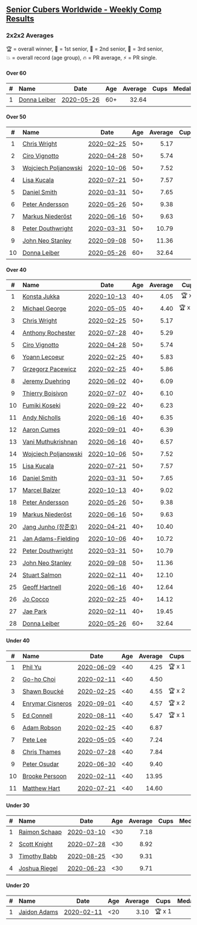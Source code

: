 <style>table {white-space: nowrap;}</style>

## [Senior Cubers Worldwide - Weekly Comp Results](/scw-comp/results/)
### 2x2x2 Averages

<span style="white-space: nowrap;">🏆 = overall winner</span>, <span style="white-space: nowrap;">🥇 = 1st senior</span>, <span style="white-space: nowrap;">🥈 = 2nd senior</span>, <span style="white-space: nowrap;">🥉 = 3rd senior</span>, <span style="white-space: nowrap;">💥 = overall record (age group)</span>, <span style="white-space: nowrap;">🔥 = PR average</span>, <span style="white-space: nowrap;">⚡ = PR single</span>.

#### Over 60

| # | Name | Date | Age | Average | Cups | Medals | Achievements | Video |
| :--: | :-- | :--: | :--: | --: | :--: | :-- | :-- | :-- |
| 1 | [Donna Leiber](../../persons/donna_leiber/222.md) | [2020-05-26](../../results/2020-05-26/222.md) | 60+ | 32.64 |  |  | 💥 x 1, 🔥 x 1, ⚡ x 1 | [Desktop](https://www.facebook.com/events/688407551989463/permalink/690853598411525) / [Mobile](https://m.facebook.com/events/688407551989463?view=permalink&id=690853598411525) |

#### Over 50

| # | Name | Date | Age | Average | Cups | Medals | Achievements | Video |
| :--: | :-- | :--: | :--: | --: | :--: | :-- | :-- | :-- |
| 1 | [Chris Wright](../../persons/chris_wright/222.md) | [2020-02-25](../../results/2020-02-25/222.md) | 50+ | 5.17 |  | 🥈 x 1 | 💥 x 1, 🔥 x 1, ⚡ x 1 | [Desktop](https://www.facebook.com/events/2972213492840148/permalink/2980258662035631) / [Mobile](https://m.facebook.com/events/2972213492840148?view=permalink&id=2980258662035631) |
| 2 | [Ciro Vignotto](../../persons/ciro_vignotto/222.md) | [2020-04-28](../../results/2020-04-28/222.md) | 50+ | 5.74 |  | 🥈 x 3, 🥉 x 1 | 💥 x 1, 🔥 x 4, ⚡ x 3 | [Desktop](https://www.facebook.com/events/535188653858103/permalink/535791083797860) / [Mobile](https://m.facebook.com/events/535188653858103?view=permalink&id=535791083797860) |
| 3 | [Wojciech Poljanowski](../../persons/wojciech_poljanowski/222.md) | [2020-10-06](../../results/2020-10-06/222.md) | 50+ | 7.52 |  | 🥈 x 1, 🥉 x 1 | 🔥 x 3, ⚡ x 4 | [Desktop](https://www.facebook.com/events/2645965315652815/permalink/2649638881952125) / [Mobile](https://m.facebook.com/events/2645965315652815?view=permalink&id=2649638881952125) |
| 4 | [Lisa Kucala](../../persons/lisa_kucala/222.md) | [2020-07-21](../../results/2020-07-21/222.md) | 50+ | 7.57 |  | 🥈 x 1, 🥉 x 4 | 💥 x 1, 🔥 x 4, ⚡ x 6 | [Desktop](https://www.facebook.com/events/1842039515939197/permalink/1847047588771723) / [Mobile](https://m.facebook.com/events/1842039515939197?view=permalink&id=1847047588771723) |
| 5 | [Daniel Smith](../../persons/daniel_smith/222.md) | [2020-03-31](../../results/2020-03-31/222.md) | 50+ | 7.65 |  | 🥈 x 1, 🥉 x 4 | 💥 x 3, 🔥 x 3, ⚡ x 6 | [Desktop](https://www.facebook.com/events/637372103486119/permalink/640639133159416) / [Mobile](https://m.facebook.com/events/637372103486119?view=permalink&id=640639133159416) |
| 6 | [Peter Andersson](../../persons/peter_andersson/222.md) | [2020-05-26](../../results/2020-05-26/222.md) | 50+ | 9.38 |  |  | 🔥 x 1, ⚡ x 2 | [Desktop](https://www.facebook.com/events/688407551989463/permalink/690673085096243) / [Mobile](https://m.facebook.com/events/688407551989463?view=permalink&id=690673085096243) |
| 7 | [Markus Niederöst](../../persons/markus_niederost/222.md) | [2020-06-16](../../results/2020-06-16/222.md) | 50+ | 9.63 |  |  | 🔥 x 1, ⚡ x 1 | [Desktop](https://www.facebook.com/events/604103587178706/permalink/608554836733581) / [Mobile](https://m.facebook.com/events/604103587178706?view=permalink&id=608554836733581) |
| 8 | [Peter Douthwright](../../persons/peter_douthwright/222.md) | [2020-03-31](../../results/2020-03-31/222.md) | 50+ | 10.79 |  |  | 🔥 x 2, ⚡ x 2 | [Desktop](https://www.facebook.com/events/637372103486119/permalink/641080066448656) / [Mobile](https://m.facebook.com/events/637372103486119?view=permalink&id=641080066448656) |
| 9 | [John Neo Stanley](../../persons/john_neo_stanley/222.md) | [2020-09-08](../../results/2020-09-08/222.md) | 50+ | 11.36 |  |  | 🔥 x 3, ⚡ x 3 | [Desktop](https://www.facebook.com/events/660661614881054/permalink/663322191281663) / [Mobile](https://m.facebook.com/events/660661614881054?view=permalink&id=663322191281663) |
| 10 | [Donna Leiber](../../persons/donna_leiber/222.md) | [2020-05-26](../../results/2020-05-26/222.md) | 60+ | 32.64 |  |  | 💥 x 1, 🔥 x 1, ⚡ x 1 | [Desktop](https://www.facebook.com/events/688407551989463/permalink/690853598411525) / [Mobile](https://m.facebook.com/events/688407551989463?view=permalink&id=690853598411525) |

#### Over 40

| # | Name | Date | Age | Average | Cups | Medals | Achievements | Video |
| :--: | :-- | :--: | :--: | --: | :--: | :-- | :-- | :-- |
| 1 | [Konsta Jukka](../../persons/konsta_jukka/222.md) | [2020-10-13](../../results/2020-10-13/222.md) | 40+ | 4.05 | 🏆 x 5 | 🥇 x 5, 🥈 x 1 | 💥 x 3, 🔥 x 3, ⚡ x 1 | [Desktop](https://www.facebook.com/events/2855876438029747/permalink/2860691407548250) / [Mobile](https://m.facebook.com/events/2855876438029747?view=permalink&id=2860691407548250) |
| 2 | [Michael George](../../persons/michael_george/222.md) | [2020-05-05](../../results/2020-05-05/222.md) | 40+ | 4.40 | 🏆 x 19 | 🥇 x 23 | 💥 x 5, 🔥 x 3, ⚡ x 4 | [Desktop](https://www.facebook.com/events/3313106775587396/permalink/3315206338710773) / [Mobile](https://m.facebook.com/events/3313106775587396?view=permalink&id=3315206338710773) |
| 3 | [Chris Wright](../../persons/chris_wright/222.md) | [2020-02-25](../../results/2020-02-25/222.md) | 50+ | 5.17 |  | 🥈 x 1 | 💥 x 1, 🔥 x 1, ⚡ x 1 | [Desktop](https://www.facebook.com/events/2972213492840148/permalink/2980258662035631) / [Mobile](https://m.facebook.com/events/2972213492840148?view=permalink&id=2980258662035631) |
| 4 | [Anthony Rochester](../../persons/anthony_rochester/222.md) | [2020-07-28](../../results/2020-07-28/222.md) | 40+ | 5.29 |  | 🥇 x 2, 🥈 x 5, 🥉 x 4 | 🔥 x 4, ⚡ x 3 | [Desktop](https://www.facebook.com/events/708566320000803/permalink/712829059574529) / [Mobile](https://m.facebook.com/events/708566320000803?view=permalink&id=712829059574529) |
| 5 | [Ciro Vignotto](../../persons/ciro_vignotto/222.md) | [2020-04-28](../../results/2020-04-28/222.md) | 50+ | 5.74 |  | 🥈 x 3, 🥉 x 1 | 💥 x 1, 🔥 x 4, ⚡ x 3 | [Desktop](https://www.facebook.com/events/535188653858103/permalink/535791083797860) / [Mobile](https://m.facebook.com/events/535188653858103?view=permalink&id=535791083797860) |
| 6 | [Yoann Lecoeur](../../persons/yoann_lecoeur/222.md) | [2020-02-25](../../results/2020-02-25/222.md) | 40+ | 5.83 |  | 🥈 x 1, 🥉 x 1 | 🔥 x 1, ⚡ x 1 | [Desktop](https://www.facebook.com/events/2972213492840148/permalink/2982133431848154) / [Mobile](https://m.facebook.com/events/2972213492840148?view=permalink&id=2982133431848154) |
| 7 | [Grzegorz Pacewicz](../../persons/grzegorz_pacewicz/222.md) | [2020-02-25](../../results/2020-02-25/222.md) | 40+ | 5.86 |  | 🥈 x 2, 🥉 x 1 | 🔥 x 2, ⚡ x 2 | [Desktop](https://www.facebook.com/events/2972213492840148/permalink/2983614901700007) / [Mobile](https://m.facebook.com/events/2972213492840148?view=permalink&id=2983614901700007) |
| 8 | [Jeremy Duehring](../../persons/jeremy_duehring/222.md) | [2020-06-02](../../results/2020-06-02/222.md) | 40+ | 6.09 |  | 🥈 x 3, 🥉 x 1 | 🔥 x 3, ⚡ x 3 | [Desktop](https://www.facebook.com/events/3373950429496747/permalink/3374457722779351) / [Mobile](https://m.facebook.com/events/3373950429496747?view=permalink&id=3374457722779351) |
| 9 | [Thierry Boisivon](../../persons/thierry_boisivon/222.md) | [2020-07-07](../../results/2020-07-07/222.md) | 40+ | 6.10 |  | 🥈 x 4, 🥉 x 6 | 💥 x 1, 🔥 x 3, ⚡ x 5 | [Desktop](https://www.facebook.com/events/271667090769235/permalink/275214280414516) / [Mobile](https://m.facebook.com/events/271667090769235?view=permalink&id=275214280414516) |
| 10 | [Fumiki Koseki](../../persons/fumiki_koseki/222.md) | [2020-09-22](../../results/2020-09-22/222.md) | 40+ | 6.23 |  | 🥈 x 2, 🥉 x 4 | 🔥 x 2, ⚡ x 1 | [Desktop](https://www.facebook.com/events/349197636276246/permalink/350479676148042) / [Mobile](https://m.facebook.com/events/349197636276246?view=permalink&id=350479676148042) |
| 11 | [Andy Nicholls](../../persons/andy_nicholls/222.md) | [2020-06-16](../../results/2020-06-16/222.md) | 40+ | 6.35 |  | 🥇 x 1, 🥈 x 3, 🥉 x 1 | 🔥 x 4, ⚡ x 3 | [Desktop](https://www.facebook.com/events/604103587178706/permalink/606533430269055) / [Mobile](https://m.facebook.com/events/604103587178706?view=permalink&id=606533430269055) |
| 12 | [Aaron Cumes](../../persons/aaron_cumes/222.md) | [2020-09-01](../../results/2020-09-01/222.md) | 40+ | 6.39 |  | 🥈 x 3, 🥉 x 2 | 💥 x 1, 🔥 x 8, ⚡ x 7 | [Desktop](https://www.facebook.com/events/652945192290048/permalink/653569565560944) / [Mobile](https://m.facebook.com/events/652945192290048?view=permalink&id=653569565560944) |
| 13 | [Vani Muthukrishnan](../../persons/vani_muthukrishnan/222.md) | [2020-06-16](../../results/2020-06-16/222.md) | 40+ | 6.57 |  | 🥉 x 1 | 🔥 x 1, ⚡ x 1 | [Desktop](https://www.facebook.com/events/604103587178706/permalink/604854257103639) / [Mobile](https://m.facebook.com/events/604103587178706?view=permalink&id=604854257103639) |
| 14 | [Wojciech Poljanowski](../../persons/wojciech_poljanowski/222.md) | [2020-10-06](../../results/2020-10-06/222.md) | 50+ | 7.52 |  | 🥈 x 1, 🥉 x 1 | 🔥 x 3, ⚡ x 4 | [Desktop](https://www.facebook.com/events/2645965315652815/permalink/2649638881952125) / [Mobile](https://m.facebook.com/events/2645965315652815?view=permalink&id=2649638881952125) |
| 15 | [Lisa Kucala](../../persons/lisa_kucala/222.md) | [2020-07-21](../../results/2020-07-21/222.md) | 50+ | 7.57 |  | 🥈 x 1, 🥉 x 4 | 💥 x 1, 🔥 x 4, ⚡ x 6 | [Desktop](https://www.facebook.com/events/1842039515939197/permalink/1847047588771723) / [Mobile](https://m.facebook.com/events/1842039515939197?view=permalink&id=1847047588771723) |
| 16 | [Daniel Smith](../../persons/daniel_smith/222.md) | [2020-03-31](../../results/2020-03-31/222.md) | 50+ | 7.65 |  | 🥈 x 1, 🥉 x 4 | 💥 x 3, 🔥 x 3, ⚡ x 6 | [Desktop](https://www.facebook.com/events/637372103486119/permalink/640639133159416) / [Mobile](https://m.facebook.com/events/637372103486119?view=permalink&id=640639133159416) |
| 17 | [Marcel Balzer](../../persons/marcel_balzer/222.md) | [2020-10-13](../../results/2020-10-13/222.md) | 40+ | 9.02 |  |  | 🔥 x 3, ⚡ x 2 | [Desktop](https://www.facebook.com/marcel.balzer.9216/videos/10160502744527516) / [Mobile](https://m.facebook.com/marcel.balzer.9216/videos/10160502744527516) |
| 18 | [Peter Andersson](../../persons/peter_andersson/222.md) | [2020-05-26](../../results/2020-05-26/222.md) | 50+ | 9.38 |  |  | 🔥 x 1, ⚡ x 2 | [Desktop](https://www.facebook.com/events/688407551989463/permalink/690673085096243) / [Mobile](https://m.facebook.com/events/688407551989463?view=permalink&id=690673085096243) |
| 19 | [Markus Niederöst](../../persons/markus_niederost/222.md) | [2020-06-16](../../results/2020-06-16/222.md) | 50+ | 9.63 |  |  | 🔥 x 1, ⚡ x 1 | [Desktop](https://www.facebook.com/events/604103587178706/permalink/608554836733581) / [Mobile](https://m.facebook.com/events/604103587178706?view=permalink&id=608554836733581) |
| 20 | [Jang Junho (장준호)](../../persons/jang_junho/222.md) | [2020-04-21](../../results/2020-04-21/222.md) | 40+ | 10.40 |  |  | 🔥 x 2, ⚡ x 3 | [Desktop](https://www.facebook.com/events/880278499062375/permalink/884489028641322) / [Mobile](https://m.facebook.com/events/880278499062375?view=permalink&id=884489028641322) |
| 21 | [Jan Adams-Fielding](../../persons/jan_adams_fielding/222.md) | [2020-10-06](../../results/2020-10-06/222.md) | 40+ | 10.72 |  |  | 🔥 x 3, ⚡ x 3 | [Desktop](https://www.facebook.com/events/2645965315652815/permalink/2651869695062377) / [Mobile](https://m.facebook.com/events/2645965315652815?view=permalink&id=2651869695062377) |
| 22 | [Peter Douthwright](../../persons/peter_douthwright/222.md) | [2020-03-31](../../results/2020-03-31/222.md) | 50+ | 10.79 |  |  | 🔥 x 2, ⚡ x 2 | [Desktop](https://www.facebook.com/events/637372103486119/permalink/641080066448656) / [Mobile](https://m.facebook.com/events/637372103486119?view=permalink&id=641080066448656) |
| 23 | [John Neo Stanley](../../persons/john_neo_stanley/222.md) | [2020-09-08](../../results/2020-09-08/222.md) | 50+ | 11.36 |  |  | 🔥 x 3, ⚡ x 3 | [Desktop](https://www.facebook.com/events/660661614881054/permalink/663322191281663) / [Mobile](https://m.facebook.com/events/660661614881054?view=permalink&id=663322191281663) |
| 24 | [Stuart Salmon](../../persons/stuart_salmon/222.md) | [2020-02-11](../../results/2020-02-11/222.md) | 40+ | 12.10 |  |  | 🔥 x 1, ⚡ x 1 | [Desktop](https://www.facebook.com/events/176704156956327/permalink/181182663175143) / [Mobile](https://m.facebook.com/events/176704156956327?view=permalink&id=181182663175143) |
| 25 | [Geoff Hartnell](../../persons/geoff_hartnell/222.md) | [2020-06-16](../../results/2020-06-16/222.md) | 40+ | 12.64 |  |  | 🔥 x 1, ⚡ x 1 | [Desktop](https://www.facebook.com/events/604103587178706/permalink/605594297029635) / [Mobile](https://m.facebook.com/events/604103587178706?view=permalink&id=605594297029635) |
| 26 | [Jo Cocco](../../persons/jo_cocco/222.md) | [2020-02-25](../../results/2020-02-25/222.md) | 40+ | 14.12 |  |  | 🔥 x 2, ⚡ x 2 | [Desktop](https://www.facebook.com/events/2972213492840148/permalink/2981767918551372) / [Mobile](https://m.facebook.com/events/2972213492840148?view=permalink&id=2981767918551372) |
| 27 | [Jae Park](../../persons/jae_park/222.md) | [2020-02-11](../../results/2020-02-11/222.md) | 40+ | 19.45 |  |  | 🔥 x 1, ⚡ x 1 | [Desktop](https://www.facebook.com/events/176704156956327/permalink/177449880215088) / [Mobile](https://m.facebook.com/events/176704156956327?view=permalink&id=177449880215088) |
| 28 | [Donna Leiber](../../persons/donna_leiber/222.md) | [2020-05-26](../../results/2020-05-26/222.md) | 60+ | 32.64 |  |  | 💥 x 1, 🔥 x 1, ⚡ x 1 | [Desktop](https://www.facebook.com/events/688407551989463/permalink/690853598411525) / [Mobile](https://m.facebook.com/events/688407551989463?view=permalink&id=690853598411525) |

#### Under 40

| # | Name | Date | Age | Average | Cups | Medals | Achievements | Video |
| :--: | :-- | :--: | :--: | --: | :--: | :-- | :-- | :-- |
| 1 | [Phil Yu](../../persons/phil_yu/222.md) | [2020-06-09](../../results/2020-06-09/222.md) | <40 | 4.25 | 🏆 x 1 |  | 💥 x 1, 🔥 x 1, ⚡ x 1 | [Desktop](https://www.facebook.com/events/903549840109576/permalink/904458400018720) / [Mobile](https://m.facebook.com/events/903549840109576?view=permalink&id=904458400018720) |
| 2 | [Go-ho Choi](../../persons/go_ho_choi/222.md) | [2020-02-11](../../results/2020-02-11/222.md) | <40 | 4.50 |  |  | 💥 x 1, 🔥 x 1, ⚡ x 1 | [Desktop](https://www.facebook.com/events/176704156956327/permalink/178287783464631) / [Mobile](https://m.facebook.com/events/176704156956327?view=permalink&id=178287783464631) |
| 3 | [Shawn Boucké](../../persons/shawn_boucke/222.md) | [2020-02-25](../../results/2020-02-25/222.md) | <40 | 4.55 | 🏆 x 2 |  | 🔥 x 1, ⚡ x 3 | [Desktop](https://www.facebook.com/events/2972213492840148/permalink/2975010722560425) / [Mobile](https://m.facebook.com/events/2972213492840148?view=permalink&id=2975010722560425) |
| 4 | [Enrymar Cisneros](../../persons/enrymar_cisneros/222.md) | [2020-09-01](../../results/2020-09-01/222.md) | <40 | 4.57 | 🏆 x 2 |  | 💥 x 1, 🔥 x 4, ⚡ x 3 | [Desktop](https://www.facebook.com/events/652945192290048/permalink/658964541688113) / [Mobile](https://m.facebook.com/events/652945192290048?view=permalink&id=658964541688113) |
| 5 | [Ed Connell](../../persons/ed_connell/222.md) | [2020-08-11](../../results/2020-08-11/222.md) | <40 | 5.47 | 🏆 x 1 |  | 💥 x 1, 🔥 x 6, ⚡ x 4 | [Desktop](https://www.facebook.com/events/338631130511019/permalink/342505973456868) / [Mobile](https://m.facebook.com/events/338631130511019?view=permalink&id=342505973456868) |
| 6 | [Adam Robson](../../persons/adam_robson/222.md) | [2020-02-25](../../results/2020-02-25/222.md) | <40 | 6.87 |  |  | 🔥 x 2, ⚡ x 2 | [Desktop](https://www.facebook.com/events/2972213492840148/permalink/2979462932115204) / [Mobile](https://m.facebook.com/events/2972213492840148?view=permalink&id=2979462932115204) |
| 7 | [Pete Lee](../../persons/pete_lee/222.md) | [2020-05-05](../../results/2020-05-05/222.md) | <40 | 7.24 |  |  | 🔥 x 3, ⚡ x 4 | [Desktop](https://www.facebook.com/events/3313106775587396/permalink/3316052955292778) / [Mobile](https://m.facebook.com/events/3313106775587396?view=permalink&id=3316052955292778) |
| 8 | [Chris Thames](../../persons/chris_thames/222.md) | [2020-07-28](../../results/2020-07-28/222.md) | <40 | 7.84 |  |  | 🔥 x 5, ⚡ x 3 | [Desktop](https://www.facebook.com/events/708566320000803/permalink/712164169641018) / [Mobile](https://m.facebook.com/events/708566320000803?view=permalink&id=712164169641018) |
| 9 | [Peter Osudar](../../persons/peter_osudar/222.md) | [2020-06-30](../../results/2020-06-30/222.md) | <40 | 9.40 |  |  | 🔥 x 1, ⚡ x 1 | [Desktop](https://www.facebook.com/events/679860472562391/permalink/681336295748142) / [Mobile](https://m.facebook.com/events/679860472562391?view=permalink&id=681336295748142) |
| 10 | [Brooke Persoon](../../persons/brooke_persoon/222.md) | [2020-02-11](../../results/2020-02-11/222.md) | <40 | 13.95 |  |  | 🔥 x 1, ⚡ x 1 | [Desktop](https://www.facebook.com/events/176704156956327/permalink/181292296497513) / [Mobile](https://m.facebook.com/events/176704156956327?view=permalink&id=181292296497513) |
| 11 | [Matthew Hart](../../persons/matthew_hart/222.md) | [2020-07-21](../../results/2020-07-21/222.md) | <40 | 14.60 |  |  | 🔥 x 2, ⚡ x 3 | [Desktop](https://www.facebook.com/events/1842039515939197/permalink/1845086348967847) / [Mobile](https://m.facebook.com/events/1842039515939197?view=permalink&id=1845086348967847) |

#### Under 30

| # | Name | Date | Age | Average | Cups | Medals | Achievements | Video |
| :--: | :-- | :--: | :--: | --: | :--: | :-- | :-- | :-- |
| 1 | [Raimon Schaap](../../persons/raimon_schaap/222.md) | [2020-03-10](../../results/2020-03-10/222.md) | <30 | 7.18 |  |  | 🔥 x 1, ⚡ x 1 | [Desktop](https://www.facebook.com/events/654143022005686/permalink/657641461655842) / [Mobile](https://m.facebook.com/events/654143022005686?view=permalink&id=657641461655842) |
| 2 | [Scott Knight](../../persons/scott_knight/222.md) | [2020-07-28](../../results/2020-07-28/222.md) | <30 | 8.92 |  |  | 🔥 x 2, ⚡ x 2 | [Desktop](https://www.facebook.com/500490144/videos/10164183053220145) / [Mobile](https://m.facebook.com/500490144/videos/10164183053220145) |
| 3 | [Timothy Babb](../../persons/timothy_babb/222.md) | [2020-08-25](../../results/2020-08-25/222.md) | <30 | 9.31 |  |  | 🔥 x 1, ⚡ x 1 | [Desktop](https://www.facebook.com/tbabb/videos/10164455013455553) / [Mobile](https://m.facebook.com/tbabb/videos/10164455013455553) |
| 4 | [Joshua Riegel](../../persons/joshua_riegel/222.md) | [2020-06-23](../../results/2020-06-23/222.md) | <30 | 9.71 |  |  | 🔥 x 1, ⚡ x 2 | [Desktop](https://www.facebook.com/events/722150235200875/permalink/725673131515252) / [Mobile](https://m.facebook.com/events/722150235200875?view=permalink&id=725673131515252) |

#### Under 20

| # | Name | Date | Age | Average | Cups | Medals | Achievements | Video |
| :--: | :-- | :--: | :--: | --: | :--: | :-- | :-- | :-- |
| 1 | [Jaidon Adams](../../persons/jaidon_adams/222.md) | [2020-02-11](../../results/2020-02-11/222.md) | <20 | 3.10 | 🏆 x 1 |  | 💥 x 1, 🔥 x 1, ⚡ x 1 | [Desktop](https://www.facebook.com/events/176704156956327/permalink/180633799896696) / [Mobile](https://m.facebook.com/events/176704156956327?view=permalink&id=180633799896696) |


<!-- Global site tag (gtag.js) - Google Analytics -->
<script async src="https://www.googletagmanager.com/gtag/js?id=UA-86348435-3"></script>
<script>window.dataLayer = window.dataLayer || []; function gtag() {dataLayer.push(arguments);} gtag('js', new Date()); gtag('config', 'UA-86348435-3');</script>
